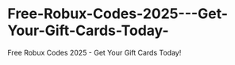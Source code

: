 # Free-Robux-Codes-2025---Get-Your-Gift-Cards-Today-
Free Robux Codes 2025 - Get Your Gift Cards Today!
